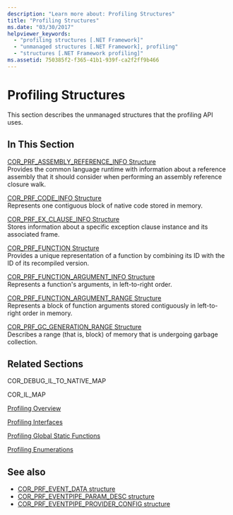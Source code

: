```yaml
---
description: "Learn more about: Profiling Structures"
title: "Profiling Structures"
ms.date: "03/30/2017"
helpviewer_keywords:
  - "profiling structures [.NET Framework]"
  - "unmanaged structures [.NET Framework], profiling"
  - "structures [.NET Framework profiling]"
ms.assetid: 750385f2-f365-41b1-939f-ca2f2ff9b466
---
```

# Profiling Structures

This section describes the unmanaged structures that the profiling API uses.

## In This Section

 [COR_PRF_ASSEMBLY_REFERENCE_INFO Structure](cor-prf-assembly-reference-info-structure.md)\
 Provides the common language runtime with information about a reference assembly that it should consider when performing an assembly reference closure walk.

 [COR_PRF_CODE_INFO Structure](cor-prf-code-info-structure.md)\
 Represents one contiguous block of native code stored in memory.

 [COR_PRF_EX_CLAUSE_INFO Structure](cor-prf-ex-clause-info-structure.md)\
 Stores information about a specific exception clause instance and its associated frame.

 [COR_PRF_FUNCTION Structure](cor-prf-function-structure.md)\
 Provides a unique representation of a function by combining its ID with the ID of its recompiled version.

 [COR_PRF_FUNCTION_ARGUMENT_INFO Structure](cor-prf-function-argument-info-structure.md)\
 Represents a function's arguments, in left-to-right order.

 [COR_PRF_FUNCTION_ARGUMENT_RANGE Structure](cor-prf-function-argument-range-structure.md)\
 Represents a block of function arguments stored contiguously in left-to-right order in memory.

 [COR_PRF_GC_GENERATION_RANGE Structure](cor-prf-gc-generation-range-structure.md)\
 Describes a range (that is, block) of memory that is undergoing garbage collection.

## Related Sections

 COR_DEBUG_IL_TO_NATIVE_MAP

 COR_IL_MAP

 [Profiling Overview](profiling-overview.md)

 [Profiling Interfaces](profiling-interfaces.md)

 [Profiling Global Static Functions](profiling-global-static-functions.md)

 [Profiling Enumerations](profiling-enumerations.md)

## See also

- [COR_PRF_EVENT_DATA structure](../../../core/unmanaged-api/profiling/cor-prf-event-data-structure.md)
- [COR_PRF_EVENTPIPE_PARAM_DESC structure](../../../core/unmanaged-api/profiling/cor-prf-eventpipe-param-desc-structure.md)
- [COR_PRF_EVENTPIPE_PROVIDER_CONFIG structure](../../../core/unmanaged-api/profiling/cor-prf-eventpipe-provider-config-structure.md)
